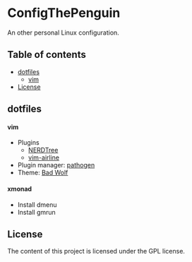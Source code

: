 # ConfigThePenguin
An other personal Linux configuration.

## Table of contents
* [dotfiles]
    * [vim]
* [License]

## dotfiles
#### vim
* Plugins
    * [NERDTree]
    * [vim-airline]
* Plugin manager: [pathogen]
* Theme: [Bad Wolf]

#### xmonad
* Install dmenu
* Install gmrun

## License
The content of this project is licensed under the GPL license.

[dotfiles]: /README.md#dotfiles "dotfiles"
[vim]: /README.md#vim "vim"
[License]: /README.md#license "License"

[Bad Wolf]: http://stevelosh.com/projects/badwolf/ "Bad Wolf"
[NERDTree]: https://github.com/scrooloose/nerdtree "NERDTree"
[pathogen]: https://github.com/tpope/vim-pathogen "pathogen"
[vim-airline]: https://github.com/bling/vim-airline "vim-airline"
